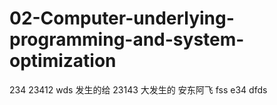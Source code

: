 # 02-Computer-underlying-programming-and-system-optimization



234 23412 wds   发生的给 23143 大发生的  安东阿飞  fss e34 dfds 